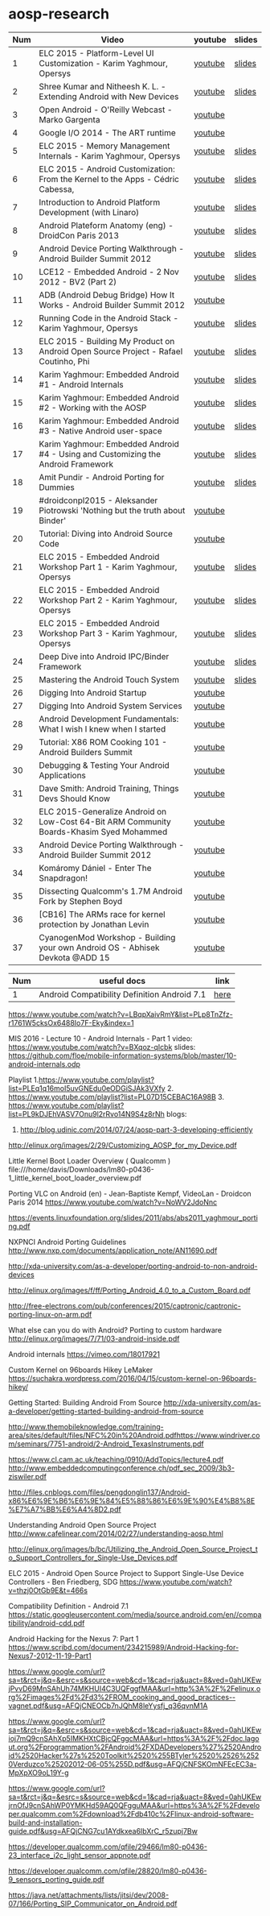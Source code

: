 # aosp-research

Num |                                  Video                                                     |                                                         youtube                                         | slides
--- | ------------------------------------------------------------------------------------------ | ------------------------------------------------------------------------------------------------------- | -----------------------------------------------------------------------------------------------
1   | ELC 2015 - Platform-Level UI Customization - Karim Yaghmour, Opersys                       | [youtube](https://www.youtube.com/watch?v=icHT3t0P3lw)                                                  | [slides](http://elinux.org/images/2/2b/Platform-Level_UI_Customization.pdf)
2   | Shree Kumar and Nitheesh K. L. - Extending Android with New Devices                        | [youtube](https://www.youtube.com/watch?v=hezmo93-tU4)                                                  | [slides](https://www.slideshare.net/ShreeKumar1/extending-android-with-new-devices)
3   | Open Android - O'Reilly Webcast - Marko Gargenta                                           | [youtube](https://www.youtube.com/watch?v=6TpxrZo1FjA&list=PLOrIbKcQAgbnWyrE3EVF2QPlf4CvThk6A)          | 
4   | Google I/O 2014 - The ART runtime                                                          | [youtube](https://www.youtube.com/watch?v=EBlTzQsUoOw&index=10&list=PLd70x3t8N-h6TjgeOT60nnyTQ2u1p1cWL) | 
5   | ELC 2015 - Memory Management Internals - Karim Yaghmour, Opersys                           | [youtube](https://www.youtube.com/watch?v=0BLLt_U5pus&list=PLzHJsAe4ulQr0HY2weezuHJSubzqh2McJ)          | [slides](http://elinux.org/images/e/e9/Memory_Management_Internals.pdf)
6   | ELC 2015 - Android Customization: From the Kernel to the Apps - Cédric Cabessa,            | [youtube](https://www.youtube.com/watch?v=o64puvBxgYM&index=3&list=PLp0nAUdhWcr5xQnM5Jaay5NccBlUE6Z8V)  | [slides](http://elinux.org/images/f/fb/Android_Customization-_From_the_Kernel_to_the_Apps.pdf)
7   | Introduction to Android Platform Development (with Linaro)                                 | [youtube](https://www.youtube.com/watch?v=wS2VxHQkeT4&index=6&list=PLp0nAUdhWcr5xQnM5Jaay5NccBlUE6Z8V)  | [slides](https://wiki.linaro.org/Events/LinaroConnectQ3.11/Presentations?action=AttachFile&do=get&target=Introduction_to_Android_Platform_Development.pdf)
8   | Android Plateform Anatomy (eng) - DroidCon Paris 2013                                      | [youtube](https://www.youtube.com/watch?v=UBHz-noN60I)                                                  | [slides](https://www.slideshare.net/gxben/droidcon-2013-france-android-platform-anatomy)
9   | Android Device Porting Walkthrough - Android Builder Summit 2012                           | [youtube](https://www.youtube.com/watch?v=mvxYt3AkbrE&t=17s)                                            | [slides](https://events.linuxfoundation.org/images/stories/pdf/lf_abs12_zores.pdf)
10  | LCE12 - Embedded Android - 2 Nov 2012 - BV2 (Part 2)                                       | [youtube](https://www.youtube.com/watch?v=mdpjEAu76jE&t=263s)                                           | [slides](https://events.linuxfoundation.org/images/stories/pdf/lf_abs12_kobayashi.pdf)
11  | ADB (Android Debug Bridge) How It Works - Android Builder Summit 2012                      | [youtube](https://www.youtube.com/watch?v=0y8Xn5NfpLY&index=3&list=PL89H05C9GvZ-CbEkj2CFuwNlHvql0qB_p)  |
12  | Running Code in the Android Stack - Karim Yaghmour, Opersys                                | [youtube](https://www.youtube.com/watch?v=D5D5_Cghkv0&list=PLrWvSmw0_Zf2Y9PH3rsFZra_g1Zo9Yk2h&index=1)  | [slides](http://events.linuxfoundation.org/sites/events/files/slides/running-code-in-android-clean-131030.pdf)
13  | ELC 2015 - Building My Product on Android Open Source Project - Rafael Coutinho, Phi       | [youtube](https://www.youtube.com/watch?v=yUOzBvtXEgE&t=132s)                                           | [slides](http://elinux.org/images/2/29/Customizing_AOSP_for_my_Device.pdf)
14  | Karim Yaghmour: Embedded Android #1 - Android Internals                                    | [youtube](https://www.youtube.com/watch?v=KLUXPxxJc5c)                                                  | [slides](https://www.slideshare.net/opersys/embedded-android-workshop-part-1-at-linaro-connect-asia-2013)
15  | Karim Yaghmour: Embedded Android #2 - Working with the AOSP                                | [youtube](https://www.youtube.com/watch?v=LimC0XpeT0k)                                                  | [slides](https://www.slideshare.net/opersys/working-with-the-aosp-linaro-connect-asia-2013)
16  | Karim Yaghmour: Embedded Android #3 - Native Android user-space                            | [youtube](https://www.youtube.com/watch?v=lHeMfFAFI-I&t=880s)                                           | [slides](https://www.slideshare.net/opersys/native-android-userspace-part-of-the-embedded-android-workshop-at-linaro-connect-asia-2013)
17  | Karim Yaghmour: Embedded Android #4 - Using and Customizing the Android Framework          | [youtube](https://www.youtube.com/watch?v=XwRy8Kv3vDQ&t=7s)                                             | [slides](https://www.slideshare.net/opersys/using-and-customizing-the-android-framework-part-4-of-embedded-android-workshop-at-linaro-connect-asia-2013)
18  | Amit Pundir - Android Porting for Dummies                                                  | [youtube](https://www.youtube.com/watch?v=JD1V3AQC0GQ)                                                  | [slides](https://www.slideshare.net/pundiramit/android-porting-for-dummies)
19  | #droidconpl2015 - Aleksander Piotrowski 'Nothing but the truth about Binder'               | [youtube](https://www.youtube.com/watch?v=l4OlJqJDpkk)                      
20  | Tutorial: Diving into Android Source Code                                                  | [youtube](https://www.youtube.com/watch?v=NsqFOSzoYE8)                 
21  | ELC 2015 - Embedded Android Workshop Part 1 - Karim Yaghmour, Opersys                      | [youtube](https://www.youtube.com/watch?v=dEKYZUgorWQ&t=115s)                                           | [slides](https://www.slideshare.net/opersys/embedded-android-workshop-46338344)
22  | ELC 2015 - Embedded Android Workshop Part 2 - Karim Yaghmour, Opersys                      | [youtube](https://www.youtube.com/watch?v=TBNz2LN_58s)                                                  | [slides](https://www.slideshare.net/opersys/embedded-android-workshop-46338344)
23  | ELC 2015 - Embedded Android Workshop Part 3 - Karim Yaghmour, Opersys                      | [youtube](https://www.youtube.com/watch?v=qaI2upEFuoc)                                                  | [slides](https://www.slideshare.net/opersys/embedded-android-workshop-46338344)
24  | Deep Dive into Android IPC/Binder Framework                                                | [youtube](https://www.youtube.com/watch?v=LBqpXaivRmY&list=PLp8TnZfz-r1761W5cksOx6488Io7F-Eky&index=1)  | [slides](https://events.linuxfoundation.org/images/stories/slides/abs2013_gargentas.pdf)
25  | Mastering the Android Touch System                                                         | [youtube](https://www.youtube.com/watch?v=EZAoJU-nUyI)                                                  | [slides](http://files.cnblogs.com/files/sunzn/PRE_andevcon_mastering-the-android-touch-system.pdf)
26  | Digging Into Android Startup                                                               | [youtube](https://www.youtube.com/watch?annotation_id=annotation_1433316763&feature=iv&src_vid=GFtoxou13J8&v=5SQP0qfUDjI)                                          
27  | Digging Into Android System Services                                                       | [youtube](https://www.youtube.com/watch?v=M6extgmQQNw)
28  | Android Development Fundamentals: What I wish I knew when I started                        | [youtube](https://www.youtube.com/watch?v=h3gPo7qFOFw)
29  | Tutorial: X86 ROM Cooking 101 - Android Builders Summit                                    | [youtube](https://www.youtube.com/watch?v=7iLeBD33Fo0)
30  | Debugging & Testing Your Android Applications                                              | [youtube](https://www.youtube.com/watch?v=AJVolvNwHL8)
31  | Dave Smith: Android Training, Things Devs Should Know                                      | [youtube](https://www.youtube.com/watch?v=GFtoxou13J8)
32  | ELC 2015-Generalize Android on Low-Cost 64-Bit ARM Community Boards-Khasim Syed Mohammed   | [youtube](https://www.youtube.com/watch?v=u2Ef3bfyT6s)
33  | Android Device Porting Walkthrough - Android Builder Summit 2012                           | [youtube](https://www.youtube.com/watch?v=mvxYt3AkbrE)
34  | Komáromy Dániel - Enter The Snapdragon!                                                    | [youtube](https://www.youtube.com/watch?v=2wJRnewVE-g)
35  | Dissecting Qualcomm's 1.7M Android Fork by Stephen Boyd                                    | [youtube](https://www.youtube.com/watch?v=JnGL85SglbA)
36  | [CB16] The ARMs race for kernel protection by Jonathan Levin                               | [youtube](https://www.youtube.com/watch?v=7qSr5p3wJ_8)
37  | CyanogenMod Workshop - Building your own Android OS - Abhisek Devkota @ADD 15              | [youtube](https://www.youtube.com/watch?v=AUMyXknowhY)



Num |           useful docs                               |            link 
--- | --------------------------------------------------- | ------------------------ 
1   | Android Compatibility Definition Android 7.1        | [here](https://static.googleusercontent.com/media/source.android.com/en//compatibility/android-cdd.pdf)                                                 

https://www.youtube.com/watch?v=LBqpXaivRmY&list=PLp8TnZfz-r1761W5cksOx6488Io7F-Eky&index=1


MIS 2016 - Lecture 10 - Android Internals - Part 1
video:  https://www.youtube.com/watch?v=BXqoz-qIcbk
slides: https://github.com/floe/mobile-information-systems/blob/master/10-android-internals.odp

Playlist
1.https://www.youtube.com/playlist?list=PLEq1q16moI5uvGNEdu0eODGiSJAk3VXfy
2. https://www.youtube.com/playlist?list=PL07D15CEBAC16A98B
3. https://www.youtube.com/playlist?list=PL9kDJEhVASV7Onu9l2rRvo14N9S4z8rNh
blogs:
1. http://blog.udinic.com/2014/07/24/aosp-part-3-developing-efficiently

http://elinux.org/images/2/29/Customizing_AOSP_for_my_Device.pdf






Little Kernel Boot Loader Overview ( Qualcomm )
file:///home/davis/Downloads/lm80-p0436-1_little_kernel_boot_loader_overview.pdf



Porting VLC on Android (en) - Jean-Baptiste Kempf, VideoLan - Droidcon Paris 2014
https://www.youtube.com/watch?v=NoWV2JdoNnc


https://events.linuxfoundation.org/slides/2011/abs/abs2011_yaghmour_porting.pdf



NXPNCI Android Porting Guidelines
http://www.nxp.com/documents/application_note/AN11690.pdf


http://xda-university.com/as-a-developer/porting-android-to-non-android-devices

http://elinux.org/images/f/ff/Porting_Android_4.0_to_a_Custom_Board.pdf

http://free-electrons.com/pub/conferences/2015/captronic/captronic-porting-linux-on-arm.pdf

What else can you do with Android?
Porting to custom hardware
http://elinux.org/images/7/71/03-android-inside.pdf

Android internals
https://vimeo.com/18017921

Custom Kernel on 96boards Hikey LeMaker
https://suchakra.wordpress.com/2016/04/15/custom-kernel-on-96boards-hikey/


Getting Started: Building Android From Source
http://xda-university.com/as-a-developer/getting-started-building-android-from-source

http://www.themobileknowledge.com/training-area/sites/default/files/NFC%20in%20Android.pdfhttps://www.windriver.com/seminars/7751-android/2-Android_TexasInstruments.pdf

https://www.cl.cam.ac.uk/teaching/0910/AddTopics/lecture4.pdf
http://www.embeddedcomputingconference.ch/pdf_sec_2009/3b3-ziswiler.pdf

http://files.cnblogs.com/files/pengdonglin137/Android-x86%E6%9E%B6%E6%9E%84%E5%88%86%E6%9E%90%E4%B8%8E%E7%A7%BB%E6%A4%8D2.pdf

Understanding Android Open Source Project
http://www.cafelinear.com/2014/02/27/understanding-aosp.html


http://elinux.org/images/b/bc/Utilizing_the_Android_Open_Source_Project_to_Support_Controllers_for_Single-Use_Devices.pdf


ELC 2015 - Android Open Source Project to Support Single-Use Device Controllers - Ben Friedberg, SDG
https://www.youtube.com/watch?v=thzj0OtGb9E&t=466s

Compatibility Definition - Android 7.1
https://static.googleusercontent.com/media/source.android.com/en//compatibility/android-cdd.pdf


Android Hacking for the Nexus 7: Part  1
https://www.scribd.com/document/234215989/Android-Hacking-for-Nexus7-2012-11-19-Part1

https://www.google.com/url?sa=t&rct=j&q=&esrc=s&source=web&cd=1&cad=rja&uact=8&ved=0ahUKEwjPvvD69MnSAhUh74MKHUI4C3UQFggfMAA&url=http%3A%2F%2Felinux.org%2Fimages%2Fd%2Fd3%2FROM_cooking_and_good_practices--vagnet.pdf&usg=AFQjCNEOCb7nJQhM8leYysfj_q36qvnM1A


https://www.google.com/url?sa=t&rct=j&q=&esrc=s&source=web&cd=1&cad=rja&uact=8&ved=0ahUKEwioj7mQ9cnSAhXp5IMKHXtCBjcQFggcMAA&url=https%3A%2F%2Fdoc.lagout.org%2Fprogrammation%2FAndroid%2FXDADevelopers%27%2520Android%2520Hacker%27s%2520Toolkit%2520%255BTyler%2520%2526%2520Verduzco%25202012-06-05%255D.pdf&usg=AFQjCNFSKOmNFEcEC3a-MpXpXO9oL19Y-g


https://www.google.com/url?sa=t&rct=j&q=&esrc=s&source=web&cd=1&cad=rja&uact=8&ved=0ahUKEwjrnOfJ9cnSAhWP0YMKHd59AQ0QFgguMAA&url=https%3A%2F%2Fdeveloper.qualcomm.com%2Fdownload%2Fdb410c%2Flinux-android-software-build-and-installation-guide.pdf&usg=AFQjCNG7cu1AYdkxea6IbXrC_r5zupj7Bw

https://developer.qualcomm.com/qfile/29466/lm80-p0436-23_interface_i2c_light_sensor_appnote.pdf


https://developer.qualcomm.com/qfile/28820/lm80-p0436-9_sensors_porting_guide.pdf


https://java.net/attachments/lists/jitsi/dev/2008-07/166/Porting_SIP_Communicator_on_Android.pdf
